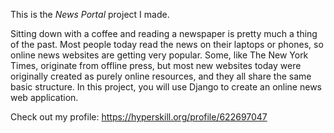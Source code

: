 This is the *News Portal* project I made.


<p>Sitting down with a coffee and reading a newspaper is pretty much a thing of the past. Most people today read the news on their laptops or phones, so online news websites are getting very popular. Some, like The New York Times, originate from offline press, but most new websites today were originally created as purely online resources, and they all share the same basic structure. In this project, you will use Django to create an online news web application.</p>

Check out my profile: https://hyperskill.org/profile/622697047
